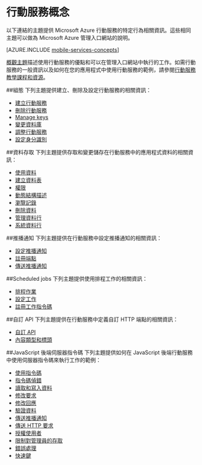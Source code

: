 <properties
	pageTitle="行動服務概念"
	description="在 Azure 入口網站說明庫中找到的行動服務概念主題的連結。"
	services="mobile-services"
	documentationCenter="na"
	authors="ggailey777"
	manager="dwrede"
	editor=""/>

<tags
	ms.service="mobile-services"
	ms.workload="mobile"
	ms.tgt_pltfrm="mobile-multiple"
	ms.devlang="na"
	ms.topic="article"
	ms.date="10/20/2015" 
	ms.author="glenga"/>

# 行動服務概念

以下連結的主題提供 Microsoft Azure 行動服務的特定行為相關資訊。這些相同主題可以做為 Microsoft Azure 管理入口網站的說明。

[AZURE.INCLUDE [mobile-services-concepts](../../includes/mobile-services-concepts.md)]

[概觀主題](https://msdn.microsoft.com/library/azure/jj193167.aspx)描述使用行動服務的優點和可以在管理入口網站中執行的工作。如需行動服務的一般資訊以及如何在您的應用程式中使用行動服務的範例，請參閱[行動服務教學課程和資源](https://azure.microsoft.com/documentation/services/mobile-services/)。

##組態
下列主題提供建立、刪除及設定行動服務的相關資訊：

- [建立行動服務](https://msdn.microsoft.com/library/azure/jj193169.aspx) 
- [刪除行動服務](https://msdn.microsoft.com/library/azure/jj193173.aspx) 
- [Manage keys](https://msdn.microsoft.com/library/azure/jj193164.aspx) 
- [變更資料庫](https://msdn.microsoft.com/library/azure/jj193170.aspx) 
- [調整行動服務](https://msdn.microsoft.com/library/azure/jj193178.aspx) 
- [設定身分識別](https://msdn.microsoft.com/library/azure/jj591527.aspx) 

##資料存取
下列主題提供存取和變更儲存在行動服務中的應用程式資料的相關資訊：

- [使用資料](https://msdn.microsoft.com/library/azure/jj631634.aspx) 
- [建立資料表](https://msdn.microsoft.com/library/azure/jj193162.aspx) 
- [權限](https://msdn.microsoft.com/library/azure/jj193161.aspx) 
- [動態結構描述](https://msdn.microsoft.com/library/azure/jj193175.aspx) 
- [瀏覽記錄](https://msdn.microsoft.com/library/azure/jj193171.aspx) 
- [刪除資料](https://msdn.microsoft.com/library/azure/jj908633.aspx) 
- [管理資料行](https://msdn.microsoft.com/library/azure/jj193177.aspx) 
- [系統資料行](https://msdn.microsoft.com/library/azure/dn518225.aspx) 

##推播通知
下列主題提供在行動服務中設定推播通知的相關資訊：

- [設定推播通知](https://msdn.microsoft.com/library/azure/jj591526.aspx)
- [註冊端點](https://msdn.microsoft.com/library/azure/dn771685.aspx) 
- [傳送推播通知](https://msdn.microsoft.com/library/azure/jj631630.aspx)

##Scheduled jobs
下列主題提供使用排程工作的相關資訊：

- [排程作業](https://msdn.microsoft.com/library/azure/jj860528.aspx) 
- [設定工作](https://msdn.microsoft.com/library/azure/jj899833.aspx) 
- [註冊工作指令碼](https://msdn.microsoft.com/library/azure/jj899832.aspx)

##自訂 API
下列主題提供在行動服務中定義自訂 HTTP 端點的相關資訊：

- [自訂 API](https://msdn.microsoft.com/library/azure/dn280974.aspx) 
- [內容類型和標頭](https://msdn.microsoft.com/library/azure/dn303369.aspx)

##JavaScript 後端伺服器指令碼
下列主題提供如何在 JavaScript 後端行動服務中使用伺服器指令碼來執行工作的範例：

- [使用指令碼](https://msdn.microsoft.com/library/azure/jj193174.aspx)
- [指令碼偵錯](https://msdn.microsoft.com/library/azure/jj631636.aspx)
- [讀取和寫入資料](https://msdn.microsoft.com/library/azure/jj631640.aspx) 
- [修改要求](https://msdn.microsoft.com/library/azure/jj631635.aspx) 
- [修改回應](https://msdn.microsoft.com/library/azure/jj631631.aspx) 
- [驗證資料](https://msdn.microsoft.com/library/azure/jj631638.aspx) 
- [傳送推播通知](https://msdn.microsoft.com/library/azure/jj631630.aspx)  
- [傳送 HTTP 要求](https://msdn.microsoft.com/library/azure/jj631641.aspx) 
- [授權使用者](https://msdn.microsoft.com/library/azure/jj631637.aspx) 
- [限制對管理員的存取](https://msdn.microsoft.com/library/azure/jj712649.aspx) 
- [錯誤處理](https://msdn.microsoft.com/library/azure/jj631632.aspx) 
- [快速鍵](https://msdn.microsoft.com/library/azure/jj552469.aspx) 



 

<!---HONumber=Oct15_HO4-->